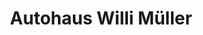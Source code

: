 ---
title: "Autohaus Willi Müller"
url: /bergisch-gladbach/autohaus-willi-mueller/
shop: Autohaus
---